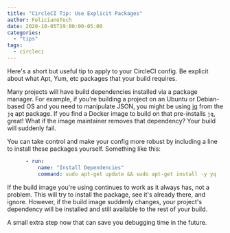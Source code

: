 ```yaml
---
title: "CircleCI Tip: Use Explicit Packages"
author: FelicianoTech
date: 2020-10-05T19:00:00-05:00
categories:
  - "tips"
tags:
  - circleci
---
```


Here's a short but useful tip to apply to your CircleCI config.
Be explicit about what Apt, Yum, etc packages that your build requires.

<!--more-->

Many projects will have build dependencies installed via a package manager.
For example, if you're building a project on an Ubuntu or Debian-based OS and you need to manipulate JSON, you might be using [jq](https://stedolan.github.io/jq/) from the `jq` apt package.
If you find a Docker image to build on that pre-installs `jq`, great!
What if the image maintainer removes that dependency?
Your build will suddenly fail.

You can take control and make your config more robust by including a line to install these packages yourself.
Something like this:

```yaml
      - run:
	      name: "Install Dependencies"
		  command: sudo apt-get update && sudo apt-get install -y yq
```

If the build image you're using continues to work as it always has, not a problem.
This will try to install the package, see it's already there, and ignore.
However, if the build image suddenly changes, your project's dependency will be installed and still available to the rest of your build.

A small extra step now that can save you debugging time in the future.
